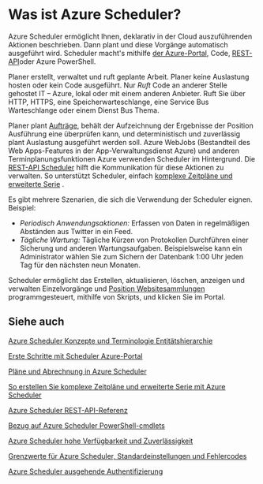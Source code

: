 <properties
 pageTitle="Was ist Azure Scheduler? | Microsoft Azure"
 description="Azure Scheduler ermöglicht Ihnen, deklarativ in der Cloud auszuführenden Aktionen beschrieben. Dann plant und diese Vorgänge automatisch ausgeführt wird."
 services="scheduler"
 documentationCenter=".NET"
 authors="derek1ee"
 manager="kevinlam1"
 editor=""/>
<tags
 ms.service="scheduler"
 ms.workload="infrastructure-services"
 ms.tgt_pltfrm="na"
 ms.devlang="dotnet"
 ms.topic="hero-article"
 ms.date="08/18/2016"
 ms.author="deli"/>

# <a name="what-is-azure-scheduler"></a>Was ist Azure Scheduler?

Azure Scheduler ermöglicht Ihnen, deklarativ in der Cloud auszuführenden Aktionen beschrieben. Dann plant und diese Vorgänge automatisch ausgeführt wird.  Scheduler macht's mithilfe [der Azure-Portal](scheduler-get-started-portal.md), Code, [REST-API](https://msdn.microsoft.com/library/mt629143.aspx)oder Azure PowerShell.

Planer erstellt, verwaltet und ruft geplante Arbeit.  Planer keine Auslastung hosten oder kein Code ausgeführt. Nur _Ruft_ Code an anderer Stelle gehostet IT – Azure, lokal oder mit einem anderen Anbieter. Ruft Sie über HTTP, HTTPS, eine Speicherwarteschlange, eine Service Bus Warteschlange oder einem Dienst Bus Thema.

Planer plant [Aufträge](scheduler-concepts-terms.md), behält der Aufzeichnung der Ergebnisse der Position Ausführung eine überprüfen kann, und deterministisch und zuverlässig plant Auslastung ausgeführt werden soll. Azure WebJobs (Bestandteil des Web Apps-Features in der App-Verwaltungsdienst Azure) und anderen Terminplanungsfunktionen Azure verwenden Scheduler im Hintergrund. Die [REST-API Scheduler](https://msdn.microsoft.com/library/mt629143.aspx) hilft die Kommunikation für diese Aktionen zu verwalten. So unterstützt Scheduler, einfach [komplexe Zeitpläne und erweiterte Serie](scheduler-advanced-complexity.md) .

Es gibt mehrere Szenarien, die sich die Verwendung der Scheduler eignen. Beispiel:

+ _Periodisch Anwendungsaktionen:_ Erfassen von Daten in regelmäßigen Abständen aus Twitter in ein Feed.
+ _Tägliche Wartung:_ Tägliche Kürzen von Protokollen Durchführen einer Sicherung und anderen Wartungsaufgaben. Beispielsweise kann ein Administrator wählen Sie zum Sichern der Datenbank 1:00 Uhr jeden Tag für den nächsten neun Monaten.

Scheduler ermöglicht das Erstellen, aktualisieren, löschen, anzeigen und verwalten Einzelvorgänge und [Position Websitesammlungen](scheduler-concepts-terms.md) programmgesteuert, mithilfe von Skripts, und klicken Sie im Portal.

## <a name="see-also"></a>Siehe auch

 [Azure Scheduler Konzepte und Terminologie Entitätshierarchie](scheduler-concepts-terms.md)

 [Erste Schritte mit Scheduler Azure-Portal](scheduler-get-started-portal.md)

 [Pläne und Abrechnung in Azure Scheduler](scheduler-plans-billing.md)

 [So erstellen Sie komplexe Zeitpläne und erweiterte Serie mit Azure Scheduler](scheduler-advanced-complexity.md)

 [Azure Scheduler REST-API-Referenz](https://msdn.microsoft.com/library/mt629143)

 [Bezug auf Azure Scheduler PowerShell-cmdlets](scheduler-powershell-reference.md)

 [Azure Scheduler hohe Verfügbarkeit und Zuverlässigkeit](scheduler-high-availability-reliability.md)

 [Grenzwerte für Azure Scheduler, Standardeinstellungen und Fehlercodes](scheduler-limits-defaults-errors.md)

 [Azure Scheduler ausgehende Authentifizierung](scheduler-outbound-authentication.md)
